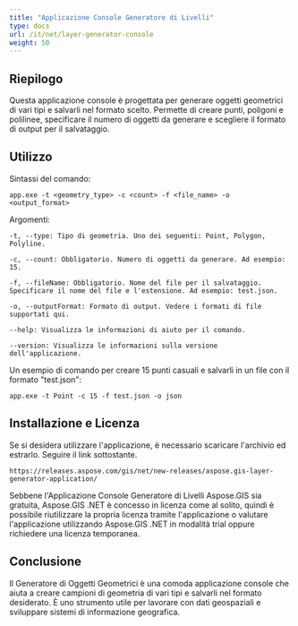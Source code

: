 ```yaml
---
title: "Applicazione Console Generatore di Livelli"
type: docs
url: /it/net/layer-generator-console
weight: 50
---
```


## Riepilogo

Questa applicazione console è progettata per generare oggetti geometrici di vari tipi e salvarli nel formato scelto. Permette di creare punti, poligoni e polilinee, specificare il numero di oggetti da generare e scegliere il formato di output per il salvataggio.

## Utilizzo

Sintassi del comando:

```
app.exe -t <geometry_type> -c <count> -f <file_name> -o <output_format>
```

Argomenti:

```
-t, --type: Tipo di geometria. Uno dei seguenti: Point, Polygon, Polyline.

-c, --count: Obbligatorio. Numero di oggetti da generare. Ad esempio: 15.

-f, --fileName: Obbligatorio. Nome del file per il salvataggio. Specificare il nome del file e l'estensione. Ad esempio: test.json.

-o, --outputFormat: Formato di output. Vedere i formati di file supportati qui.

--help: Visualizza le informazioni di aiuto per il comando.

--version: Visualizza le informazioni sulla versione dell'applicazione.
```

Un esempio di comando per creare 15 punti casuali e salvarli in un file con il formato "test.json":

```
app.exe -t Point -c 15 -f test.json -o json
```

## Installazione e Licenza

Se si desidera utilizzare l'applicazione, è necessario scaricare l'archivio ed estrarlo. Seguire il link sottostante.

```
https://releases.aspose.com/gis/net/new-releases/aspose.gis-layer-generator-application/
```

Sebbene l'Applicazione Console Generatore di Livelli Aspose.GIS sia gratuita, Aspose.GIS .NET è concesso in licenza come al solito, quindi è possibile riutilizzare la propria licenza tramite l'applicazione o valutare l'applicazione utilizzando Aspose.GIS .NET in modalità trial oppure richiedere una licenza temporanea.

## Conclusione

Il Generatore di Oggetti Geometrici è una comoda applicazione console che aiuta a creare campioni di geometria di vari tipi e salvarli nel formato desiderato. È uno strumento utile per lavorare con dati geospaziali e sviluppare sistemi di informazione geografica.
